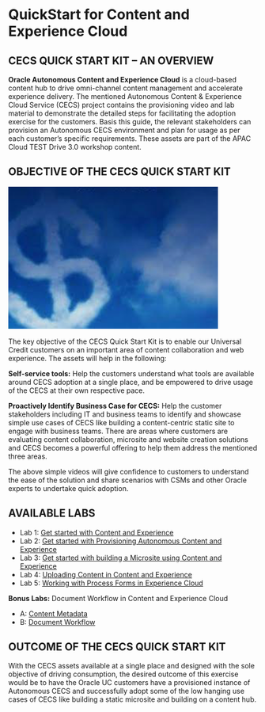# QuickStart for Content and Experience Cloud
## CECS QUICK START KIT – AN OVERVIEW
**Oracle Autonomous Content and Experience Cloud** is a cloud-based content hub to drive omni-channel content management and accelerate experience delivery. The mentioned Autonomous Content & Experience Cloud Service (CECS) project contains the provisioning video and lab material to demonstrate the detailed steps for facilitating the adoption exercise for the customers. Basis this guide, the relevant stakeholders can provision an Autonomous CECS environment and plan for usage as per each customer’s specific requirements. These assets are part of the APAC Cloud TEST Drive 3.0 workshop content. 

## OBJECTIVE OF THE CECS QUICK START KIT
![alt text](Resources/Images/Picture0.png "Logo Title Text 1")

The key objective of the CECS Quick Start Kit is to enable our Universal Credit customers on an important area of content collaboration and web experience. The assets will help in the following:

**Self-service tools:** Help the customers understand what tools are available around CECS adoption at a single place, and be empowered to drive usage of the CECS at their own respective pace. 

**Proactively Identify Business Case for CECS:** Help the customer stakeholders including IT and business teams to identify and showcase simple use cases of CECS like building a content-centric static site to engage with business teams. There are areas where customers are evaluating content collaboration, microsite and website creation solutions and CECS becomes a powerful offering to help them address the mentioned three areas.

The above simple videos will give confidence to customers to understand the ease of the solution and share scenarios with CSMs and other Oracle experts to undertake quick adoption.

## AVAILABLE LABS 
+ Lab 1: [Get started with Content and Experience](https://github.com/CloudNative-OracleAPAC/CloudNative_CECS/blob/Content_and_Experience/110/111-CecsLab.md)
+ Lab 2: [Get started with Provisioning Autonomous Content and Experience](lab100.md)
+ Lab 3: [Get started with building a Microsite using Content and Experience](lab200.md)
+ Lab 4: [Uploading Content in Content and Experience](lab300.md) 
+ Lab 5: [Working with Process Forms in Experience Cloud](https://github.com/CloudNative-OracleAPAC/CloudNative_CECS/blob/Content_and_Experience/200/210-CecsPCSLab.md)

**Bonus Labs:** Document Workflow in Content and Experience Cloud
+ A: [Content Metadata](https://github.com/CloudNative-OracleAPAC/CloudNative_CECS/blob/Content_and_Experience/200/203-CecsPCSLab.md)
+ B: [Document Workflow](https://github.com/CloudNative-OracleAPAC/CloudNative_CECS/blob/Content_and_Experience/200/201-CecsPCSLab.md)

## OUTCOME OF THE CECS QUICK START KIT
With the CECS assets available at a single place and designed with the sole objective of driving consumption, the desired outcome of this exercise would be to have the Oracle UC customers have a provisioned instance of Autonomous CECS and successfully adopt some of the low hanging use cases of CECS like building a static microsite and building on a content hub.
 
